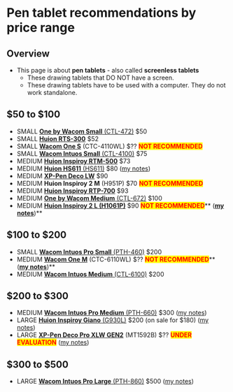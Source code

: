 # Pen tablet recommendations by price range

## Overview

* This page is about **pen tablets** - also called **screenless tablets**
  * These drawing tablets that DO NOT have a screen.
  * These drawing tablets have to be used with a computer. They do not work standalone.

## $50 to $100&#x20;

* SMALL [**One by Wacom Small** (CTL-472)](../../product-info/wacom/one-by-wacom/one-by-wacom-small-ctl-472.md) $50&#x20;
* SMALL [**Huion RTS-300**](../../product-info/huion/huion-inspiroy/huion-inspiroy-rts-300.md) $52&#x20;
* SMALL [**Wacom One S**](../../product-info/wacom/wacom-one/wacom-one-gen2-drawing-tablets/) (CTC-4110WL) $?? <mark style="color:red;">**NOT RECOMMENDED**</mark>
* SMALL [**Wacom Intuos Small** (CTL-4100)](../../product-info/wacom/wacom-intuos/wacom-intuos-small-ctl-4100.md) $75&#x20;
* MEDIUM  [**Huion Inspiroy RTM-500**](../../product-info/huion/huion-inspiroy/huion-inspiroy-rtm-500.md) $73
* MEDIUM [**Huion HS611** (HS611)](../../product-info/huion/huion-inspiroy/huion-hs611/) $80 ([my notes](../../product-info/huion/huion-inspiroy/huion-hs611/7p-notes-huion-hs611.md))
* MEDIUM [**XP-Pen Deco LW**](../../product-info/xp-pen/xp-pen-deco/xp-pen-deco-lw-it1060b.md) $90&#x20;
* MEDIUM **Huion Inspiroy 2 M** (H951P) $70 <mark style="color:red;">**NOT RECOMMENDED**</mark>
* MEDIUM [**Huion Inspiroy RTP-700**](../../product-info/huion/huion-inspiroy/huion-inspiroy-rtp-700/)  $93&#x20;
* MEDIUM [**One by Wacom Medium** (CTL-672)](../../product-info/wacom/one-by-wacom/one-by-wacom-medium-ctl-672.md) $100&#x20;
* MEDIUM [**Huion Inspiroy 2 L (H1061P)**](../../product-info/huion/huion-inspiroy/huion-inspiroy-2-l-h1061p/) $90 <mark style="color:red;">**NOT RECOMMENDED**</mark>** (**[**my notes**](../../product-info/huion/huion-inspiroy/huion-inspiroy-2-l-h1061p/7p-notes-huion-inspiroy-2-l-h1061p.md)**)**

## $100 to $200

* SMALL [**Wacom Intuos Pro Small** (PTH-460)](../../product-info/wacom/wacom-intuos-pro/wacom-intuos-pro-small-pth-460.md) $200&#x20;
* MEDIUM [**Wacom One M**](../../product-info/wacom/wacom-one/wacom-one-gen2-drawing-tablets/) (CTC-6110WL) $?? <mark style="color:red;">**NOT RECOMMENDED**</mark>** (**[**my notes**](../../product-info/wacom/wacom-one/wacom-one-gen2-drawing-tablets/7p-notes-wacom-2023-drawing-tablet-refresh.md)**)**
* MEDIUM [**Wacom Intuos Medium** (CTL-6100)](../../product-info/wacom/wacom-intuos/wacom-intuos-medium-ctl-6100.md) $200

## $200 to $300

* MEDIUM [**Wacom Intuos Pro Medium** (PTH-660)](../../product-info/wacom/wacom-intuos-pro/wacom-intuos-pro-medium-pth-660/) $300 ([my notes](../../product-info/wacom/wacom-intuos-pro/wacom-intuos-pro-medium-pth-660/7p-notes-wacom-intuos-pro-medium-pth-660.md))
* LARGE [**Huion Inspiroy Giano** (G930L)](../../product-info/huion/huion-inspiroy/huion-inspiroy-giano-g930l/) $200 (on sale for $180) ([my notes](../../product-info/huion/huion-inspiroy/huion-inspiroy-giano-g930l/7p-notes-huion-giano-g930l.md))
* LARGE [**XP-Pen Deco Pro XLW GEN2**](../../product-info/xp-pen/xp-pen-deco-pro/xp-pen-deco-pro-xlw-gen-2-mt1592b/) (MT1592B) $?? <mark style="color:red;">**UNDER EVALUATION**</mark> ([my notes](../../product-info/xp-pen/xp-pen-deco-pro/xp-pen-deco-pro-xlw-gen-2-mt1592b/))&#x20;

## $300 to $500

* LARGE [**Wacom Intuos Pro Large** (PTH-860)](../../product-info/wacom/wacom-intuos-pro/wacom-intuos-pro-large-pth-860/) $500 ([my notes](../../product-info/wacom/wacom-intuos-pro/wacom-intuos-pro-large-pth-860/7p-notes-wacom-intuos-pro-large-pth-860.md))

